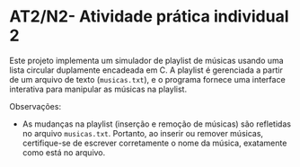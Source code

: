 # AT2/N2- Atividade prática individual 2

Este projeto implementa um simulador de playlist de músicas usando uma lista circular duplamente encadeada em C. A playlist é gerenciada a partir de um arquivo de texto (`musicas.txt`), e o programa fornece uma interface interativa para manipular as músicas na playlist.

Observações:
- As mudanças na playlist (inserção e remoção de músicas) são refletidas no arquivo `musicas.txt`. Portanto, ao inserir ou remover músicas, certifique-se de escrever corretamente o nome da música, exatamente como está no arquivo.
